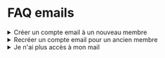 # FAQ emails

<details>

<summary>Créer un compte email à un nouveau membre</summary>

Pour obtenir leur email, les nouveaux membres doivent être invités par un membre existant via l'espace-membre puis compléter leur fiche sur l'[espace membre](https://espace-membre.incubateur.net/onboarding). Le compte email sera automatiquement créé à la validation.

Le compte email est actif tant que le membre à une mission en cours, il ne faut pas oublier de garder sa fiche de membre à jour.

</details>

<details>

<summary>Recréer un compte email pour un ancien membre</summary>

Un membre de ton équipe doit ajouter ta nouvelle mission sur ta fiche via l'[espace membre](https://espace-membre.incubateur.net/onboarding).

</details>

<details>

<summary>Je n'ai plus accès à mon mail</summary>

**As-tu dépassé ta date de fin de mission ?**

Les droits d'accès aux ressources beta.gouv.fr (dont l'email fait partie) sont liés à la date de fin de mission sur ta fiche membre. Pour savoir si celle-ci est dépassée, tu peux vérifier dans [l'annuaire](https://beta.gouv.fr/communaute/annuaire) si ta fiche figure dans les membres actifs. Si elle figure dans les alumni, c'est que ta date de fin de mission est dépassée. Voici les instructions :

1. Demande à un membre de ton équipe de prolonger ta fiche membre sur l'[espace membre](https://espace-membre.incubateur.net/onboarding)
2. [Renouvelle le mot de passe](../espace-membre/faq-espace-membre.md#je-veux-definir-renouveler-mon-mot-de-passe) ta boîte mail via l'espace membre (14 caractères minimum pour OVH pro).
3. Accède à ta boîte mail avec le nouveau mot de passe

**J'ai besoin d'aide**

N'hésite pas à demander un coup de main aux personnes de ton équipe, ou d'un ou d'une collègue. Tu peux aussi solliciter l'aide de la communauté sur le canal [\~incubateur-entraide-communauté](https://mattermost.incubateur.net/betagouv/channels/incubateur-help) si tu accèdes encore à Mattermost.

</details>
